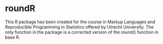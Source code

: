 # roundR

This R package has been created for the course in Markup Languages and Reproducible Programming in Statistics offered by Utrecht University. The only function in the package is a corrected version of the round() function in base R.
